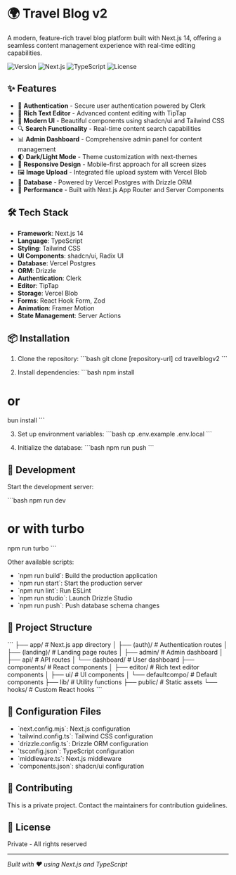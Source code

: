 # 🌍 Travel Blog v2

A modern, feature-rich travel blog platform built with Next.js 14, offering a seamless content management experience with real-time editing capabilities.

![Version](https://img.shields.io/badge/version-0.1.0-blue)
![Next.js](https://img.shields.io/badge/Next.js-14.2.5-black)
![TypeScript](https://img.shields.io/badge/TypeScript-5.x-blue)
![License](https://img.shields.io/badge/license-Private-red)

## ✨ Features

- 🔐 **Authentication** - Secure user authentication powered by Clerk
- 📝 **Rich Text Editor** - Advanced content editing with TipTap
- 🎨 **Modern UI** - Beautiful components using shadcn/ui and Tailwind CSS
- 🔍 **Search Functionality** - Real-time content search capabilities
- 📊 **Admin Dashboard** - Comprehensive admin panel for content management
- 🌓 **Dark/Light Mode** - Theme customization with next-themes
- 📱 **Responsive Design** - Mobile-first approach for all screen sizes
- 🖼️ **Image Upload** - Integrated file upload system with Vercel Blob
- 💾 **Database** - Powered by Vercel Postgres with Drizzle ORM
- 🚀 **Performance** - Built with Next.js App Router and Server Components

## 🛠️ Tech Stack

- **Framework**: Next.js 14
- **Language**: TypeScript
- **Styling**: Tailwind CSS
- **UI Components**: shadcn/ui, Radix UI
- **Database**: Vercel Postgres
- **ORM**: Drizzle
- **Authentication**: Clerk
- **Editor**: TipTap
- **Storage**: Vercel Blob
- **Forms**: React Hook Form, Zod
- **Animation**: Framer Motion
- **State Management**: Server Actions

## 📦 Installation

1. Clone the repository:
\`\`\`bash
git clone [repository-url]
cd travelblogv2
\`\`\`

2. Install dependencies:
\`\`\`bash
npm install
# or
bun install
\`\`\`

3. Set up environment variables:
\`\`\`bash
cp .env.example .env.local
\`\`\`

4. Initialize the database:
\`\`\`bash
npm run push
\`\`\`

## 🚀 Development

Start the development server:

\`\`\`bash
npm run dev
# or with turbo
npm run turbo
\`\`\`

Other available scripts:
- \`npm run build\`: Build the production application
- \`npm run start\`: Start the production server
- \`npm run lint\`: Run ESLint
- \`npm run studio\`: Launch Drizzle Studio
- \`npm run push\`: Push database schema changes

## 📁 Project Structure

\`\`\`
├── app/                    # Next.js app directory
│   ├── (auth)/            # Authentication routes
│   ├── (landing)/         # Landing page routes
│   ├── admin/             # Admin dashboard
│   ├── api/               # API routes
│   └── dashboard/         # User dashboard
├── components/            # React components
│   ├── editor/           # Rich text editor components
│   ├── ui/               # UI components
│   └── defaultcompo/     # Default components
├── lib/                  # Utility functions
├── public/               # Static assets
└── hooks/               # Custom React hooks
\`\`\`

## 🔧 Configuration Files

- \`next.config.mjs\`: Next.js configuration
- \`tailwind.config.ts\`: Tailwind CSS configuration
- \`drizzle.config.ts\`: Drizzle ORM configuration
- \`tsconfig.json\`: TypeScript configuration
- \`middleware.ts\`: Next.js middleware
- \`components.json\`: shadcn/ui configuration

## 🤝 Contributing

This is a private project. Contact the maintainers for contribution guidelines.

## 📝 License

Private - All rights reserved

---

*Built with ❤️ using Next.js and TypeScript*

